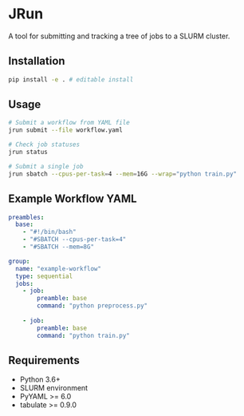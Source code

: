 # JRun

A tool for submitting and tracking a tree of jobs to a SLURM cluster.

## Installation

```bash
pip install -e . # editable install
```

## Usage

```bash
# Submit a workflow from YAML file
jrun submit --file workflow.yaml

# Check job statuses
jrun status

# Submit a single job
jrun sbatch --cpus-per-task=4 --mem=16G --wrap="python train.py"
```

## Example Workflow YAML

```yaml
preambles:
  base:
    - "#!/bin/bash"
    - "#SBATCH --cpus-per-task=4"
    - "#SBATCH --mem=8G"

group:
  name: "example-workflow"
  type: sequential
  jobs:
    - job:
        preamble: base
        command: "python preprocess.py"
    
    - job:
        preamble: base
        command: "python train.py"
```

## Requirements

- Python 3.6+
- SLURM environment
- PyYAML >= 6.0
- tabulate >= 0.9.0